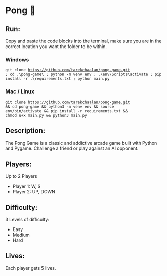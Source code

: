 # Pong 🏓

## Run:

Copy and paste the code blocks into the terminal, make sure you are in the correct location you want the folder to be within.

### Windows
<code>git clone https://github.com/tarekchaalan/pong-game.git ; cd .\pong-game\ ; python -m venv env ; .\env\Scripts\activate ; pip install -r .\requirements.txt ; python main.py</code>

### Mac / Linux
<code>git clone https://github.com/tarekchaalan/pong-game.git && cd pong-game && python3 -m venv env && source env/bin/activate && pip install -r requirements.txt && chmod u+x main.py && python3 main.py</code>

## Description:

The Pong Game is a classic and addictive arcade game built with Python and Pygame. Challenge a friend or play against an AI opponent. 

## Players:

Up to 2 Players

- Player 1: W, S
- Player 2: UP, DOWN

## Difficulty:

3 Levels of difficulty:

- Easy
- Medium
- Hard

## Lives:

Each player gets 5 lives.
